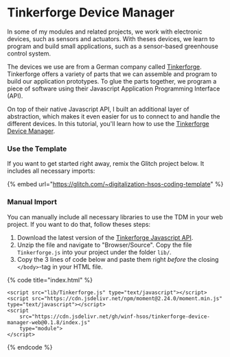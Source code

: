# Tinkerforge Device Manager

In some of my modules and related projects, we work with electronic devices, such as sensors and actuators. With theses devices, we learn to program and build small applications, such as a sensor-based greenhouse control system.

The devices we use are from a German company called [Tinkerforge](https://www.tinkerforge.com/en/). Tinkerforge offers a variety of parts that we can assemble and program to build our application prototypes. To glue the parts together, we program a piece of software using their Javascript Application Programming Interface \(API\).

On top of their native Javascript API, I built an additional layer of abstraction, which makes it even easier for us to connect to and handle the different devices. In this tutorial, you'll learn how to use the [Tinkerforge Device Manager](https://github.com/winf-hsos/tinkerforge-device-manager-web).

### Use the Template

If you want to get started right away, remix the Glitch project below. It includes all necessary imports:

{% embed url="https://glitch.com/~digitalization-hsos-coding-template" %}

### Manual Import

You can manually include all necessary libraries to use the TDM in your web project. If you want to do that, follow theses steps:

1. Download the latest version of the [Tinkerforge Javascript API](https://www.tinkerforge.com/de/doc/Downloads.html#downloads-bindings-examples).
2. Unzip the file and navigate to "Browser/Source". Copy the file `Tinkerforge.js` into your project under the folder `lib/`.
3. Copy the 3 lines of code below and paste them right _before_ the closing `</body>`-tag in your HTML file.

{% code title="index.html" %}
```markup
<script src="lib/Tinkerforge.js" type="text/javascript"></script>
<script src="https://cdn.jsdelivr.net/npm/moment@2.24.0/moment.min.js" type="text/javascript"></script>
<script
    src="https://cdn.jsdelivr.net/gh/winf-hsos/tinkerforge-device-manager-web@0.1.8/index.js"
    type="module">
</script>
```
{% endcode %}

